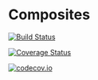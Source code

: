 # Composites

[![Build Status](https://travis-ci.org/taylormcd/Composites.jl.svg?branch=master)](https://travis-ci.org/taylormcd/Composites.jl)

[![Coverage Status](https://coveralls.io/repos/taylormcd/Composites.jl/badge.svg?branch=master&service=github)](https://coveralls.io/github/taylormcd/Composites.jl?branch=master)

[![codecov.io](http://codecov.io/github/taylormcd/Composites.jl/coverage.svg?branch=master)](http://codecov.io/github/taylormcd/Composites.jl?branch=master)
